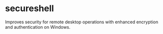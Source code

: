 # secureshell
Improves security for remote desktop operations with enhanced encryption and authentication on Windows.
